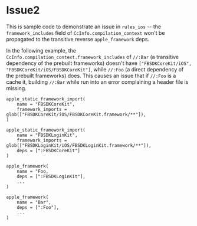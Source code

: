 # Issue2
This is sample code to demonstrate an issue in `rules_ios` -- the `framework_includes` field of `CcInfo.compilation_context` won't be propagated to the transitive reverse `apple_framework` deps.

In the following example, the `CcInfo.compilation_context.framework_includes` of `//:Bar` (a transitive dependency of the prebuilt frameworks) doesn't have `["FBSDKCoreKit/iOS", "FBSDKCoreKit/iOS/FBSDKCoreKit"]`, while `//:Foo` (a direct dependency of the prebuilt frameworks) does. This causes an issue that if `//:Foo` is a cache it, building `//:Bar` while run into an error complaining a header file is missing.

```
apple_static_framework_import(
    name = "FBSDKCoreKit",
    framework_imports = glob(["FBSDKCoreKit/iOS/FBSDKCoreKit.framework/**"]),
)

apple_static_framework_import(
    name = "FBSDKLoginKit",
    framework_imports = glob(["FBSDKLoginKit/iOS/FBSDKLoginKit.framework/**"]),
    deps = [":FBSDKCoreKit"]
)

apple_framework(
    name = "Foo,
    deps = [":FBSDKLoginKit"],
    ...
)

apple_framework(
    name = "Bar",
    deps = [":Foo"],
    ...
)
```
